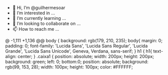 - 👋 Hi, I’m @guilhermesoar
- 👀 I’m interested in ...
- 🌱 I’m currently learning ...
- 💞️ I’m looking to collaborate on ...
- 📫 How to reach me ...

<!---
guilhermesoar/guilhermesoar is a ✨ special ✨ repository because its `README.md` (this file) appears on your GitHub profile.
You can click the Preview link to take a look at your changes.
--->
@ -1,111 +1,136 @@
body {
  background: rgb(179, 210, 235);
body{
  margin: 0;
  padding: 0;
  font-family: 'Lucida Sans', 'Lucida Sans Regular', 'Lucida Grande', 'Lucida Sans Unicode', Geneva, Verdana, sans-serif;
}
h1 {
h1{
  text-align: center;
}
.caixa1 {
  position: absolute;
  width: 200px;
  height: 200px;
  background: green;
  left: 0;
  bottom:0;
   position: absolute;
   background: rgb(99, 153, 28);
   width: 100px;
   height: 100px;
   color: #FFFFFF;
